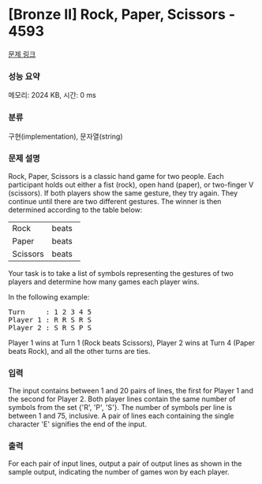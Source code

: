 # [Bronze II] Rock, Paper, Scissors - 4593 

[문제 링크](https://www.acmicpc.net/problem/4593) 

### 성능 요약

메모리: 2024 KB, 시간: 0 ms

### 분류

구현(implementation), 문자열(string)

### 문제 설명

<p>Rock, Paper, Scissors is a classic hand game for two people. Each participant holds out either a fist (rock), open hand (paper), or two-finger V (scissors). If both players show the same gesture, they try again. They continue until there are two different gestures. The winner is then determined according to the table below:</p>

<table class="table table-bordered" style="width:29%">
	<tbody>
		<tr>
			<td>Rock</td>
			<td>beats</td>
			<td>Scissors</td>
		</tr>
		<tr>
			<td>Paper</td>
			<td>beats</td>
			<td>Rock</td>
		</tr>
		<tr>
			<td>Scissors</td>
			<td>beats</td>
			<td>Paper</td>
		</tr>
	</tbody>
</table>

<p>Your task is to take a list of symbols representing the gestures of two players and determine how many games each player wins.</p>

<p>In the following example:</p>

<pre>Turn     : 1 2 3 4 5
Player 1 : R R S R S
Player 2 : S R S P S</pre>

<p>Player 1 wins at Turn 1 (Rock beats Scissors), Player 2 wins at Turn 4 (Paper beats Rock), and all the other turns are ties.</p>

### 입력 

 <p>The input contains between 1 and 20 pairs of lines, the first for Player 1 and the second for Player 2. Both player lines contain the same number of symbols from the set {'R', 'P', 'S'}.  The number of symbols per line is between 1 and 75, inclusive.  A pair of lines each containing the single character 'E' signifies the end of the input.</p>

### 출력 

 <p>For each pair of input lines, output a pair of output lines as shown in the sample output, indicating the number of games won by each player.</p>

